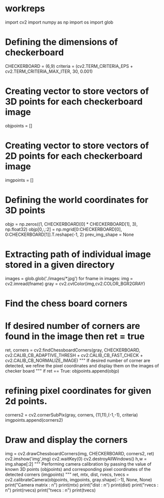 # workreps
import cv2
 import numpy as np
 import os
 import glob
 # Defining the dimensions of checkerboard
 CHECKERBOARD = (6,9)
 criteria = (cv2.TERM_CRITERIA_EPS + cv2.TERM_CRITERIA_MAX_ITER, 30, 0.001)
 # Creating vector to store vectors of 3D points for each checkerboard image
 objpoints = []
 # Creating vector to store vectors of 2D points for each checkerboard image
 imgpoints = []
 # Defining the world coordinates for 3D points
 objp = np.zeros((1, CHECKERBOARD[0] * CHECKERBOARD[1], 3), np.float32)
 objp[0,:,:2] = np.mgrid[0:CHECKERBOARD[0], 0:CHECKERBOARD[1]].T.reshape(-1, 2)
 prev_img_shape = None
 # Extracting path of individual image stored in a given directory
 images = glob.glob('./images/*.jpg')
 for fname in images:
 img = cv2.imread(fname)
 gray = cv2.cvtColor(img,cv2.COLOR_BGR2GRAY)
 # Find the chess board corners
 # If desired number of corners are found in the image then ret = true
 ret, corners = cv2.findChessboardCorners(gray, CHECKERBOARD,
 cv2.CALIB_CB_ADAPTIVE_THRESH + cv2.CALIB_CB_FAST_CHECK + cv2.CALIB_CB_NORMALIZE_IMAGE)
 """
 If desired number of corner are detected,
 we refine the pixel coordinates and display
 them on the images of checker board
 """
 if ret == True:
 objpoints.append(objp)
 # refining pixel coordinates for given 2d points.
 corners2 = cv2.cornerSubPix(gray, corners, (11,11),(-1,-1), criteria)
 imgpoints.append(corners2)
 # Draw and display the corners
 img = cv2.drawChessboardCorners(img, CHECKERBOARD, corners2, ret)
 cv2.imshow('img',img)
 cv2.waitKey(0)
 cv2.destroyAllWindows()
 h,w = img.shape[:2]
 """
 Performing camera calibration by
 passing the value of known 3D points (objpoints)
 and corresponding pixel coordinates of the
 detected corners (imgpoints)
 """
 ret, mtx, dist, rvecs, tvecs = cv2.calibrateCamera(objpoints, imgpoints, gray.shape[::-1], None, None)
 print("Camera matrix : n")
 print(mtx)
 print("dist : n")
 print(dist)
 print("rvecs : n")
 print(rvecs)
 print("tvecs : n")
 print(tvecs)